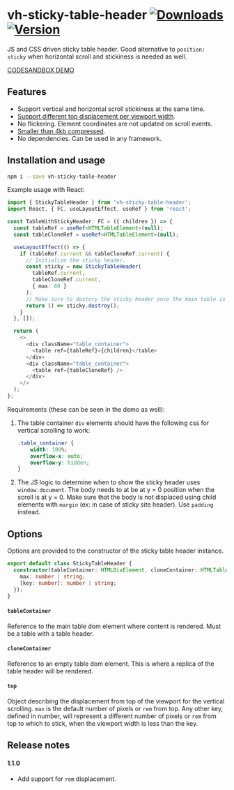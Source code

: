 # vh-sticky-table-header [![Downloads](https://badgen.net/npm/dw/vh-sticky-table-header)](https://www.npmjs.com/package/vh-sticky-table-header) [![Version](https://badgen.net/npm/v/vh-sticky-table-header)](https://www.npmjs.com/package/vh-sticky-table-header)

JS and CSS driven sticky table header. Good alternative to `position: sticky` when 
horizontal scroll and stickiness is needed as well.

[CODESANDBOX DEMO](https://codesandbox.io/s/vh-sticky-table-header-demo-euykw?file=/src/App.tsx&resolutionWidth=630&resolutionHeight=675)

## Features

- Support vertical and horizontal scroll stickiness at the same time.
- [Support different top displacement per viewport width](#top).
- No flickering. Element coordinates are not updated on scroll events.
- [Smaller than 4kb compressed](https://bundlephobia.com/package/vh-sticky-table-header).
- No dependencies. Can be used in any framework.

## Installation and usage

```bash
npm i --save vh-sticky-table-header
```

Example usage with React:

```typescript jsx
import { StickyTableHeader } from 'vh-sticky-table-header';
import React, { FC, useLayoutEffect, useRef } from 'react';

const TableWithStickyHeader: FC = ({ children }) => {
  const tableRef = useRef<HTMLTableElement>(null);
  const tableCloneRef = useRef<HTMLTableElement>(null);

  useLayoutEffect(() => {
    if (tableRef.current && tableCloneRef.current) {
      // Initialize the sticky header.
      const sticky = new StickyTableHeader(
        tableRef.current,
        tableCloneRef.current,
        { max: 60 }
      );
      // Make sure to destory the sticky header once the main table is unmounted.
      return () => sticky.destroy();
    }
  }, []);

  return (
    <>
      <div className="table_container">
        <table ref={tableRef}>{children}</table>
      </div>
      <div className="table_container">
        <table ref={tableCloneRef} />
      </div>
    </>
  );
};
```

Requirements (these can be seen in the demo as well):

1. The table container `div` elements should have the following css for vertical scrolling to work:
    ```css
    .table_container {
        width: 100%;
        overflow-x: auto;
        overflow-y: hidden;
    }
    ```
2. The JS logic to determine when to show the sticky header uses `window.document`. The body needs to 
   at be at y = 0 position when the scroll is at y = 0. Make sure that the body is not displaced using 
   child elements with `margin` (ex: in case of sticky site header). Use `padding` instead.

## Options

Options are provided to the constructor of the sticky table header instance.

```typescript
export default class StickyTableHeader {
  constructor(tableContainer: HTMLDivElement, cloneContainer: HTMLTableElement, top: {
    max: number | string;
    [key: number]: number | string;
  });
}
```

#### `tableContainer`

Reference to the main table dom element where content is rendered. Must be a table with a table header.

#### `cloneContainer`

Reference to an empty table dom element. This is where a replica of the table header will be rendered.

#### `top`

Object describing the displacement from top of the viewport for the vertical scrolling.
`max` is the default number of pixels or `rem` from top.
Any other key, defined in number, will represent a different number of pixels or `rem` from top to which to stick,
when the viewport width is less than the key.

## Release notes

#### 1.1.0

- Add support for `rem` displacement.
